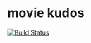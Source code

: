 # movie kudos

[![Build Status](https://travis-ci.org/jmaslin/movie-kudos.svg?branch=master)](https://travis-ci.org/jmaslin/movie-kudos)
